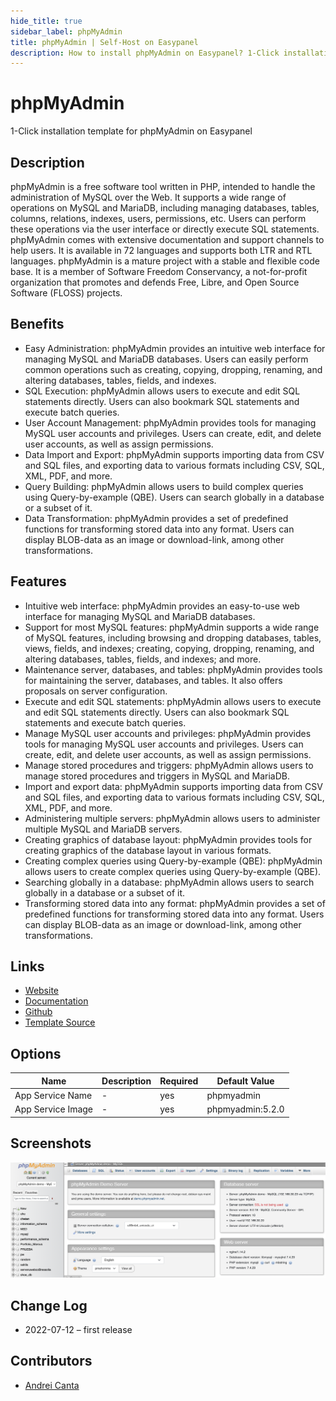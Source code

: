 ```yaml
---
hide_title: true
sidebar_label: phpMyAdmin
title: phpMyAdmin | Self-Host on Easypanel
description: How to install phpMyAdmin on Easypanel? 1-Click installation template for phpMyAdmin on Easypanel
---
```


<!-- generated -->

# phpMyAdmin

1-Click installation template for phpMyAdmin on Easypanel

## Description

phpMyAdmin is a free software tool written in PHP, intended to handle the administration of MySQL over the Web. It supports a wide range of operations on MySQL and MariaDB, including managing databases, tables, columns, relations, indexes, users, permissions, etc. Users can perform these operations via the user interface or directly execute SQL statements. phpMyAdmin comes with extensive documentation and support channels to help users. It is available in 72 languages and supports both LTR and RTL languages. phpMyAdmin is a mature project with a stable and flexible code base. It is a member of Software Freedom Conservancy, a not-for-profit organization that promotes and defends Free, Libre, and Open Source Software (FLOSS) projects.

## Benefits

- Easy Administration: phpMyAdmin provides an intuitive web interface for managing MySQL and MariaDB databases. Users can easily perform common operations such as creating, copying, dropping, renaming, and altering databases, tables, fields, and indexes.
- SQL Execution: phpMyAdmin allows users to execute and edit SQL statements directly. Users can also bookmark SQL statements and execute batch queries.
- User Account Management: phpMyAdmin provides tools for managing MySQL user accounts and privileges. Users can create, edit, and delete user accounts, as well as assign permissions.
- Data Import and Export: phpMyAdmin supports importing data from CSV and SQL files, and exporting data to various formats including CSV, SQL, XML, PDF, and more.
- Query Building: phpMyAdmin allows users to build complex queries using Query-by-example (QBE). Users can search globally in a database or a subset of it.
- Data Transformation: phpMyAdmin provides a set of predefined functions for transforming stored data into any format. Users can display BLOB-data as an image or download-link, among other transformations.

## Features

- Intuitive web interface: phpMyAdmin provides an easy-to-use web interface for managing MySQL and MariaDB databases.
- Support for most MySQL features: phpMyAdmin supports a wide range of MySQL features, including browsing and dropping databases, tables, views, fields, and indexes; creating, copying, dropping, renaming, and altering databases, tables, fields, and indexes; and more.
- Maintenance server, databases, and tables: phpMyAdmin provides tools for maintaining the server, databases, and tables. It also offers proposals on server configuration.
- Execute and edit SQL statements: phpMyAdmin allows users to execute and edit SQL statements directly. Users can also bookmark SQL statements and execute batch queries.
- Manage MySQL user accounts and privileges: phpMyAdmin provides tools for managing MySQL user accounts and privileges. Users can create, edit, and delete user accounts, as well as assign permissions.
- Manage stored procedures and triggers: phpMyAdmin allows users to manage stored procedures and triggers in MySQL and MariaDB.
- Import and export data: phpMyAdmin supports importing data from CSV and SQL files, and exporting data to various formats including CSV, SQL, XML, PDF, and more.
- Administering multiple servers: phpMyAdmin allows users to administer multiple MySQL and MariaDB servers.
- Creating graphics of database layout: phpMyAdmin provides tools for creating graphics of the database layout in various formats.
- Creating complex queries using Query-by-example (QBE): phpMyAdmin allows users to create complex queries using Query-by-example (QBE).
- Searching globally in a database: phpMyAdmin allows users to search globally in a database or a subset of it.
- Transforming stored data into any format: phpMyAdmin provides a set of predefined functions for transforming stored data into any format. Users can display BLOB-data as an image or download-link, among other transformations.

## Links

- [Website](https://www.phpmyadmin.net/)
- [Documentation](https://www.phpmyadmin.net/docs/)
- [Github](https://github.com/phpmyadmin/phpmyadmin)
- [Template Source](https://github.com/easypanel-io/templates/tree/main/templates/phpmyadmin)

## Options

Name | Description | Required | Default Value
-|-|-|-
App Service Name | - | yes | phpmyadmin
App Service Image | - | yes | phpmyadmin:5.2.0

## Screenshots

![phpMyAdmin Screenshot](./assets/screenshot.png)

## Change Log

- 2022-07-12 – first release

## Contributors

- [Andrei Canta](https://github.com/deiucanta)
